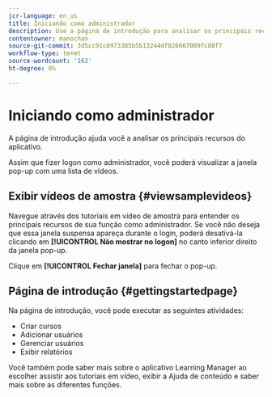 ```yaml
---
jcr-language: en_us
title: Iniciando como administrador
description: Use a página de introdução para analisar os principais recursos administrativos do Adobe Learning Manager.
contentowner: manochan
source-git-commit: 3d5cc91c8973385b5b13244df026667009fc88f7
workflow-type: tm+mt
source-wordcount: '162'
ht-degree: 0%

---
```




# Iniciando como administrador

A página de introdução ajuda você a analisar os principais recursos do aplicativo.

Assim que fizer logon como administrador, você poderá visualizar a janela pop-up com uma lista de vídeos.

## Exibir vídeos de amostra {#viewsamplevideos}

Navegue através dos tutoriais em vídeo de amostra para entender os principais recursos de sua função como administrador. Se você não deseja que essa janela suspensa apareça durante o login, poderá desativá-la clicando em **[!UICONTROL Não mostrar no logon]** no canto inferior direito da janela pop-up.

Clique em **[!UICONTROL Fechar janela]** para fechar o pop-up.

<!--![](assets/welcome-videos-e1439961904106.png)-->

## Página de introdução {#gettingstartedpage}

Na página de introdução, você pode executar as seguintes atividades:

* Criar cursos
* Adicionar usuários
* Gerenciar usuários
* Exibir relatórios

Você também pode saber mais sobre o aplicativo Learning Manager ao escolher assistir aos tutoriais em vídeo, exibir a Ajuda de conteúdo e saber mais sobre as diferentes funções.

<!--![](assets/admin-landing-page-300x204.png)-->
